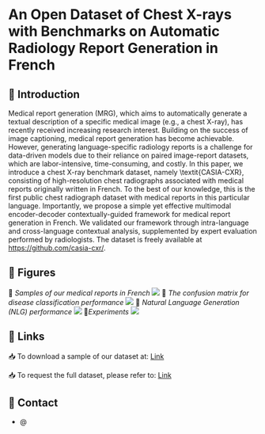 # An Open Dataset of Chest X-rays with Benchmarks on Automatic Radiology Report Generation in French

## 📔 Introduction
Medical report generation (MRG), which aims to automatically generate a textual description of a specific medical image (e.g., a chest X-ray), has recently received increasing research interest. Building on the success of image captioning, medical report generation has become achievable. However, generating language-specific radiology reports is a challenge for data-driven models due to their reliance on paired image-report datasets, which are labor-intensive, time-consuming, and costly. In this paper, we introduce a chest X-ray benchmark dataset, namely \textit{CASIA-CXR}, consisting of high-resolution chest radiographs associated with medical reports originally written in French. To the best of our knowledge, this is the first public chest radiograph dataset with medical reports in this particular language. Importantly, we propose a simple yet effective multimodal encoder-decoder contextually-guided framework for medical report generation in French. We validated our framework through intra-language and cross-language contextual analysis, supplemented by expert evaluation performed by radiologists. The dataset is freely available at https://github.com/casia-cxr/.

## 📔 Figures
📑  *Samples of our medical reports in French*
![](https://metmer.net/CASIA-CXR/Img/sample.jpg)
📑 *The confusion matrix for disease classification performance*
![](https://metmer.net/CASIA-CXR/Img/Matrix.jpg)
📑 *Natural Language Generation (NLG) performance*
![](https://metmer.net/CASIA-CXR/Img/Imgp.jpg)
📑*Experiments*
![](https://metmer.net/CASIA-CXR/Img/RRRd.jpg)

## 📔 Links
📥 To download a sample of our dataset at: [Link](https://metmer.net/CASIA-CXR/Download/Download.php)

📥 To request the full dataset, please refer to: [Link](https://www.casia-cxr.net/Downloads.html)
## 📔 Contact
* @
